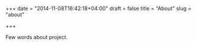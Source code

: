 +++
date = "2014-11-08T16:42:18+04:00"
draft = false
title = "About"
slug = "about"

+++

Few words about project.
